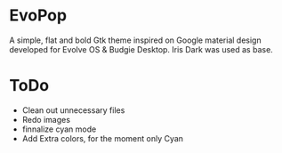 EvoPop
====

A simple, flat and bold Gtk theme inspired on Google material design developed for Evolve OS  & Budgie Desktop.
Iris Dark was used as base.

ToDo
====
- Clean out unnecessary files
- Redo images
- finnalize cyan mode
- Add Extra colors, for the moment only Cyan

